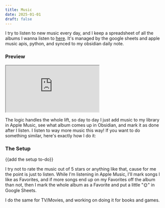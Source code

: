 ```yaml
---
title: Music
date: 2025-01-01
draft: false
---
```


I try to listen to new music every day, and I keep a spreadsheet of all the albums I wanna listen to [here](https://docs.google.com/spreadsheets/d/1p8zTsGuQVV81tvuZswIHq-pIXCyZn9ixhg-2HWD9X10/edit?gid=0#gid=0). It's managed by the google sheets and apple music apis, python, and synced to my obsidian daily note. 

### Preview

<iframe src="https://docs.google.com/spreadsheets/d/e/2PACX-1vR2ue613iOVDnHzZytR6R65ojNBF_sugk5jeGK5aqUGVdJgCEPYrs9Jpb7sh1O_GhlSlMie8t06hf_a/pubhtml?gid=0&amp;single=true&amp;widget=true&amp;headers=false"></iframe>

The logic handles the whole lift, so day to day I just add music to my library in Apple Music, see what album comes up in Obsidian, and mark it as done after I listen. I listen to way more music this way! If you want to do something similar, here's exactly how I do it:

### The Setup

{{add the setup to-do}}

I try not to rate the music out of 5 stars or anything like that, cause for me the point is just to listen. While I'm listening in Apple Music, I'll mark songs I like as Favorites, and if more songs end up on my Favorites off the album than not, then I mark the whole album as a Favorite and put a little "🌞" in Google Sheets. 

I do the same for TV/Movies, and working on doing it for books and games.